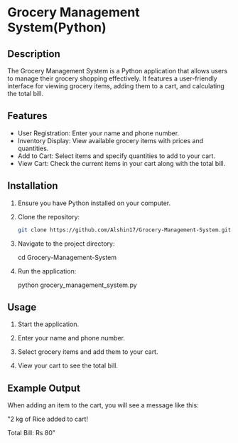 
# Grocery Management System(Python)

## Description
The Grocery Management System is a Python application that allows users to manage their grocery shopping effectively. It features a user-friendly interface for viewing grocery items, adding them to a cart, and calculating the total bill.

## Features
- User Registration: Enter your name and phone number.
- Inventory Display: View available grocery items with prices and quantities.
- Add to Cart: Select items and specify quantities to add to your cart.
- View Cart: Check the current items in your cart along with the total bill.

## Installation
1. Ensure you have Python installed on your computer.
2. Clone the repository:
   ```bash
   git clone https://github.com/Alshin17/Grocery-Management-System.git
3. Navigate to the project directory:
 
   cd Grocery-Management-System
4. Run the application:

   python grocery_management_system.py

## Usage
1. Start the application.
   
2. Enter your name and phone number.
   
3. Select grocery items and add them to your cart.
   
4. View your cart to see the total bill.

## Example Output
When adding an item to the cart, you will see a message like this:

"2 kg of Rice added to cart!

Total Bill: Rs 80"









